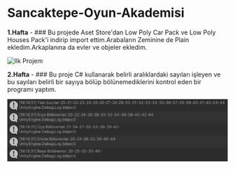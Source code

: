 # Sancaktepe-Oyun-Akademisi 

**1.Hafta** - ### Bu projede Aset Store'dan Low Poly Car Pack ve Low Poly Houses Pack'i indirip import ettim.Arabaların Zeminine de Plain ekledim.Arkaplanına da evler ve objeler ekledim.

![Ilk Projem](https://github.com/EfeErsan/Sancaktepe-Oyun-Akedemisi/blob/main/Ilk%20Proje/images/Ilk%20Projem.png)

**2.Hafta** - ### Bu proje C# kullanarak belirli aralıklardaki sayıları işleyen ve bu sayıları belirli bir sayıya bölüp bölünemediklerini kontrol eden bir programı yaptım.

![Ilk Projem](https://github.com/EfeErsan/Sancaktepe-Oyun-Akademisi/blob/main/2.Hafta/images/Ekran%20Resmi%202023-12-17%2018.18.42.png?raw=true)
